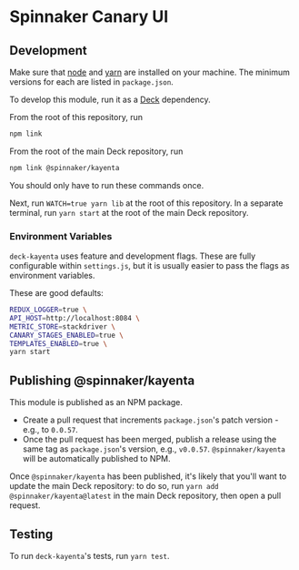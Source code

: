 # Spinnaker Canary UI

## Development

Make sure that [node](http://nodejs.org/download/) and [yarn](https://yarnpkg.com/en/docs/install)
are installed on your machine. The minimum versions for each are listed in `package.json`.

To develop this module, run it as a [Deck](https://github.com/spinnaker/deck) dependency.

From the root of this repository, run

```bash
npm link
```

From the root of the main Deck repository, run

```bash
npm link @spinnaker/kayenta
```

You should only have to run these commands once.

Next, run `WATCH=true yarn lib` at the root of this repository. In a separate terminal,
run `yarn start` at the root of the main Deck repository.

### Environment Variables

`deck-kayenta` uses feature and development flags. These are fully configurable within `settings.js`,
but it is usually easier to pass the flags as environment variables.

These are good defaults:

```bash
REDUX_LOGGER=true \
API_HOST=http://localhost:8084 \
METRIC_STORE=stackdriver \
CANARY_STAGES_ENABLED=true \
TEMPLATES_ENABLED=true \
yarn start
```

## Publishing @spinnaker/kayenta

This module is published as an NPM package.

- Create a pull request that increments `package.json`'s patch version - e.g., to `0.0.57`.
- Once the pull request has been merged, publish a release using the same tag as `package.json`'s version, e.g., `v0.0.57`. `@spinnaker/kayenta` will be automatically published to NPM.

Once `@spinnaker/kayenta` has been published, it's likely that
you'll want to update the main Deck repository: to do so, run `yarn add @spinnaker/kayenta@latest`
in the main Deck repository, then open a pull request.

## Testing

To run `deck-kayenta`'s tests, run `yarn test`.
